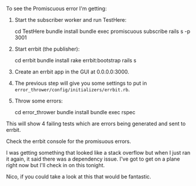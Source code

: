 To see the Promiscuous error I'm getting:

1. Start the subscriber worker and run TestHere:

	cd TestHere
	bundle install
	bundle exec promiscuous subscribe
	rails s -p 3001

2. Start errbit (the publisher):

	cd errbit
	bundle install
	rake errbit:bootstrap
	rails s

3. Create an errbit app in the GUI at 0.0.0.0:3000.

4. The previous step will give you some settings to put in `error_thrower/config/initializers/errbit.rb`.

5. Throw some errors:

	cd error_thrower
	bundle install
	bundle exec rspec

This will show 4 failing tests which are errors being generated and sent to errbit.

Check the errbit console for the promisuous errors.

I was getting something that looked like a stack overflow but when I just ran it again, it said there was a dependency issue. I've got to get on a plane right now but I'll check in on this tonight.

Nico, if you could take a look at this that would be fantastic.

